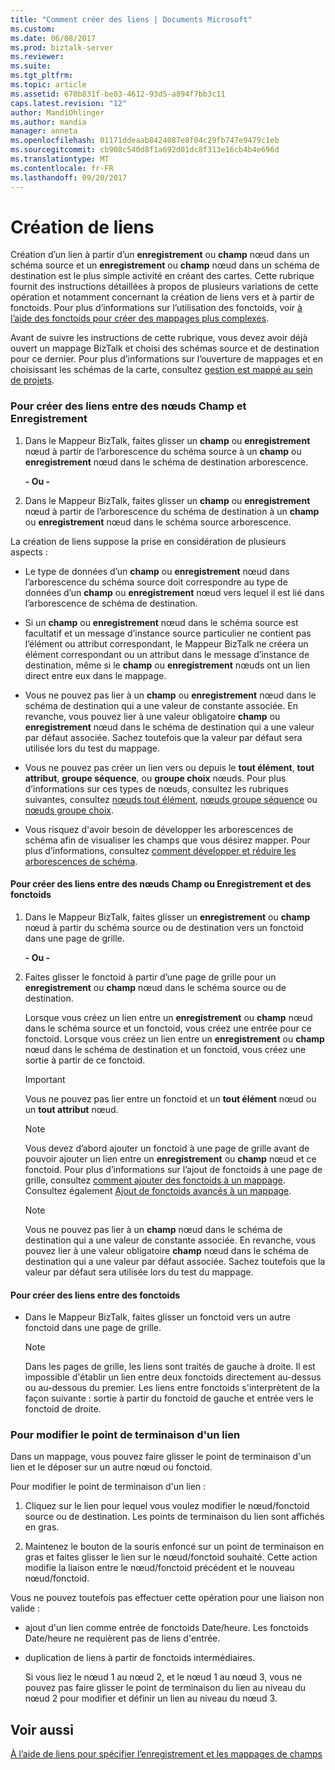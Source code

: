 ```yaml
---
title: "Comment créer des liens | Documents Microsoft"
ms.custom: 
ms.date: 06/08/2017
ms.prod: biztalk-server
ms.reviewer: 
ms.suite: 
ms.tgt_pltfrm: 
ms.topic: article
ms.assetid: 670b831f-be03-4612-93d5-a894f7bb3c11
caps.latest.revision: "12"
author: MandiOhlinger
ms.author: mandia
manager: anneta
ms.openlocfilehash: 01171ddeaab8424087e8f04c29fb747e9479c1eb
ms.sourcegitcommit: cb908c540d8f1a692d01dc8f313e16cb4b4e696d
ms.translationtype: MT
ms.contentlocale: fr-FR
ms.lasthandoff: 09/20/2017
---
```

# <a name="how-to-create-links"></a>Création de liens
Création d’un lien à partir d’un **enregistrement** ou **champ** nœud dans un schéma source et un **enregistrement** ou **champ** nœud dans un schéma de destination est le plus simple activité en créant des cartes. Cette rubrique fournit des instructions détaillées à propos de plusieurs variations de cette opération et notamment concernant la création de liens vers et à partir de fonctoids. Pour plus d’informations sur l’utilisation des fonctoids, voir [à l’aide des fonctoids pour créer des mappages plus complexes](../core/using-functoids-to-create-more-complex-mappings.md).  
  
 Avant de suivre les instructions de cette rubrique, vous devez avoir déjà ouvert un mappage BizTalk et choisi des schémas source et de destination pour ce dernier. Pour plus d’informations sur l’ouverture de mappages et en choisissant les schémas de la carte, consultez [gestion est mappé au sein de projets](../core/managing-maps-within-projects.md).  
  
### <a name="to-create-links-between-field-and-record-nodes"></a>Pour créer des liens entre des nœuds Champ et Enregistrement  
  
1.  Dans le Mappeur BizTalk, faites glisser un **champ** ou **enregistrement** nœud à partir de l’arborescence du schéma source à un **champ** ou **enregistrement** nœud dans le schéma de destination arborescence.  
  
     **- Ou -**  
  
2.  Dans le Mappeur BizTalk, faites glisser un **champ** ou **enregistrement** nœud à partir de l’arborescence du schéma de destination à un **champ** ou **enregistrement** nœud dans le schéma source arborescence.  
  
 La création de liens suppose la prise en considération de plusieurs aspects :  
  
-   Le type de données d’un **champ** ou **enregistrement** nœud dans l’arborescence du schéma source doit correspondre au type de données d’un **champ** ou **enregistrement** nœud vers lequel il est lié dans l’arborescence de schéma de destination.  
  
-   Si un **champ** ou **enregistrement** nœud dans le schéma source est facultatif et un message d’instance source particulier ne contient pas l’élément ou attribut correspondant, le Mappeur BizTalk ne créera un élément correspondant ou un attribut dans le message d’instance de destination, même si le **champ** ou **enregistrement** nœuds ont un lien direct entre eux dans le mappage.  
  
-   Vous ne pouvez pas lier à un **champ** ou **enregistrement** nœud dans le schéma de destination qui a une valeur de constante associée. En revanche, vous pouvez lier à une valeur obligatoire **champ** ou **enregistrement** nœud dans le schéma de destination qui a une valeur par défaut associée. Sachez toutefois que la valeur par défaut sera utilisée lors du test du mappage.  
  
-   Vous ne pouvez pas créer un lien vers ou depuis le **tout élément**, **tout attribut**, **groupe séquence**, ou **groupe choix** nœuds. Pour plus d’informations sur ces types de nœuds, consultez les rubriques suivantes, consultez [nœuds tout élément](../core/any-element-nodes.md), [nœuds groupe séquence](../core/sequence-group-nodes.md) ou [nœuds groupe choix](../core/choice-group-nodes.md).  
  
-   Vous risquez d'avoir besoin de développer les arborescences de schéma afin de visualiser les champs que vous désirez mapper. Pour plus d’informations, consultez [comment développer et réduire les arborescences de schéma](https://msdn.microsoft.com/library/ee253802(v=bts.10).aspx).  
  
#### <a name="to-create-links-between-record-or-field-nodes-and-functoids"></a>Pour créer des liens entre des nœuds Champ ou Enregistrement et des fonctoids  
  
1.  Dans le Mappeur BizTalk, faites glisser un **enregistrement** ou **champ** nœud à partir du schéma source ou de destination vers un fonctoid dans une page de grille.  
  
     **- Ou -**  
  
2.  Faites glisser le fonctoid à partir d’une page de grille pour un **enregistrement** ou **champ** nœud dans le schéma source ou de destination.  
  
     Lorsque vous créez un lien entre un **enregistrement** ou **champ** nœud dans le schéma source et un fonctoid, vous créez une entrée pour ce fonctoid. Lorsque vous créez un lien entre un **enregistrement** ou **champ** nœud dans le schéma de destination et un fonctoid, vous créez une sortie à partir de ce fonctoid.  
  
    > [!IMPORTANT]
    >  Vous ne pouvez pas lier entre un fonctoid et un **tout élément** nœud ou un **tout attribut** nœud.  
  
    > [!NOTE]
    >  Vous devez d’abord ajouter un fonctoid à une page de grille avant de pouvoir ajouter un lien entre un **enregistrement** ou **champ** nœud et ce fonctoid. Pour plus d’informations sur l’ajout de fonctoids à une page de grille, consultez [comment ajouter des fonctoids à un mappage](../core/how-to-add-basic-functoids-to-a-map.md). Consultez également [Ajout de fonctoids avancés à un mappage](../core/adding-advanced-functoids-to-a-map.md).  
  
    > [!NOTE]
    >  Vous ne pouvez pas lier à un **champ** nœud dans le schéma de destination qui a une valeur de constante associée. En revanche, vous pouvez lier à une valeur obligatoire **champ** nœud dans le schéma de destination qui a une valeur par défaut associée. Sachez toutefois que la valeur par défaut sera utilisée lors du test du mappage.  
  
#### <a name="to-create-links-between-functoids"></a>Pour créer des liens entre des fonctoids  
  
-   Dans le Mappeur BizTalk, faites glisser un fonctoid vers un autre fonctoid dans une page de grille.  
  
    > [!NOTE]
    >  Dans les pages de grille, les liens sont traités de gauche à droite. Il est impossible d'établir un lien entre deux fonctoids directement au-dessus ou au-dessous du premier. Les liens entre fonctoids s'interprètent de la façon suivante : sortie à partir du fonctoid de gauche et entrée vers le fonctoid de droite.  
  
### <a name="to-change-the-endpoint-of-a-link"></a>Pour modifier le point de terminaison d'un lien  
 Dans un mappage, vous pouvez faire glisser le point de terminaison d'un lien et le déposer sur un autre nœud ou fonctoid.  
  
 Pour modifier le point de terminaison d'un lien :  
  
1.  Cliquez sur le lien pour lequel vous voulez modifier le nœud/fonctoid source ou de destination. Les points de terminaison du lien sont affichés en gras.  
  
2.  Maintenez le bouton de la souris enfoncé sur un point de terminaison en gras et faites glisser le lien sur le nœud/fonctoid souhaité. Cette action modifie la liaison entre le nœud/fonctoid précédent et le nouveau nœud/fonctoid.  
  
 Vous ne pouvez toutefois pas effectuer cette opération pour une liaison non valide :  
  
-   ajout d'un lien comme entrée de fonctoids Date/heure. Les fonctoids Date/heure ne requièrent pas de liens d'entrée.  
  
-   duplication de liens à partir de fonctoids intermédiaires.  
  
     Si vous liez le nœud 1 au nœud 2, et le nœud 1 au nœud 3, vous ne pouvez pas faire glisser le point de terminaison du lien au niveau du nœud 2 pour modifier et définir un lien au niveau du nœud 3.  
  
## <a name="see-also"></a>Voir aussi  
 [À l’aide de liens pour spécifier l’enregistrement et les mappages de champs](../core/using-links-to-specify-record-and-field-mappings.md)